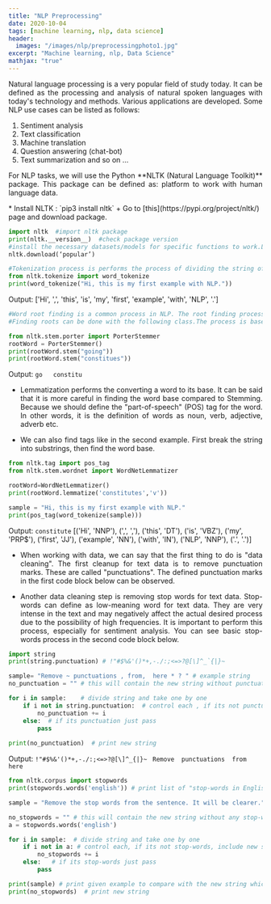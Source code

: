 ```yaml
---
title: "NLP Preprocessing"
date: 2020-10-04
tags: [machine learning, nlp, data science]
header: 
  images: "/images/nlp/preprocessingphoto1.jpg"
excerpt: "Machine learning, nlp, Data Science"
mathjax: "true"
---
```

<p align="justify">  Natural language processing is a very popular field of study today. It can be defined as the processing and analysis of natural spoken languages with today's technology and methods. Various applications are developed. Some NLP use cases can be listed as follows: </p>

1. Sentiment analysis
2. Text classification
3. Machine translation
4. Question answering (chat-bot)
5. Text summarization and so on ...

<p align="justify">  For NLP tasks, we will use the Python **NLTK (Natural Language Toolkit)** package. This package can be defined as: platform to work with human language data. </p>
* Install NLTK : `pip3 install nltk`
+ Go to [this](https://pypi.org/project/nltk/) page and download package.

```python
import nltk  #import nltk package
print(nltk.__version__)  #check package version
#install the necessary datasets/models for specific functions to work.Like:'popular'
nltk.download(‘popular’)
```
```python
#Tokenization process is performs the process of dividing the string of data into substrings.
from nltk.tokenize import word_tokenize
print(word_tokenize("Hi, this is my first example with NLP."))
```
Output:  ['Hi', ',', 'this', 'is', 'my', 'first', 'example', 'with', 'NLP', '.'] 

```python
#Word root finding is a common process in NLP. The root finding process is called word stemmer. 
#Finding roots can be done with the following class.The process is based on the Porter Stemmer algorithm.

from nltk.stem.porter import PorterStemmer
rootWord = PorterStemmer()
print(rootWord.stem("going"))
print(rootWord.stem("constitues"))
```
Output: `go   constitu `

- <p align="justify"> Lemmatization performs the converting a word to its base. It can be said that it is more careful in finding the word base compared to Stemming. Because we should define the "part-of-speech" (POS) tag for the word. In other words, it is the definition of words as noun, verb, adjective, adverb etc. </p>
+ <p align="justify"> We can also find tags like in the second example. First break the string into substrings, then find the word base.  </p>

```python
from nltk.tag import pos_tag
from nltk.stem.wordnet import WordNetLemmatizer

rootWord=WordNetLemmatizer()
print(rootWord.lemmatize('constitutes','v'))

sample = "Hi, this is my first example with NLP."
print(pos_tag(word_tokenize(sample)))
```
Output: ` constitute `
[('Hi', 'NNP'), (',', ','), ('this', 'DT'), ('is', 'VBZ'), ('my', 'PRP$'),
('first', 'JJ'), ('example', 'NN'), ('with', 'IN'), ('NLP', 'NNP'), ('.', '.')]

- <p align="justify"> When working with data, we can say that the first thing to do is "data cleaning". The first cleanup for text data is to remove punctuation marks. These are called "punctuations". The defined punctuation marks in the first code block below can be observed. </p>
- <p align="justify"> Another data cleaning step is removing stop words for text data. Stop-words can define as low-meaning word for text data. They are very intense in the text and may negatively affect the actual desired process due to the possibility of high frequencies. It is important to perform this process, especially for sentiment analysis. You can see basic stop-words process in the second code block below. </p>

```python
import string
print(string.punctuation) # !"#$%&'()*+,-./:;<=>?@[\]^_`{|}~

sample= "Remove ~ punctuations , from,  here * ? " # example string
no_punctuation = "" # this will contain the new string without punctuation.

for i in sample:    # divide string and take one by one 
    if i not in string.punctuation:  # control each , if its not punctuation, include new string
        no_punctuation += i
    else:  # if its punctuation just pass 
        pass
    
print(no_punctuation)  # print new string
```
Output: `!"#$%&'()*+,-./:;<=>?@[\]^_{|}~ `
` Remove  punctuations  from  here `

```python
from nltk.corpus import stopwords
print(stopwords.words('english')) # print list of "stop-words in English language

sample = "Remove the stop words from the sentence. It will be clearer." # example string

no_stopwords = "" # this will contain the new string without any stop-words.
a = stopwords.words('english')

for i in sample:  # divide string and take one by one 
    if i not in a: # control each, if its not stop-words, include new string
        no_stopwords += i
    else:   # if its stop-words just pass 
        pass

print(sample) # print given example to compare with the new string which is without stop-words
print(no_stopwords)  # print new string
```

